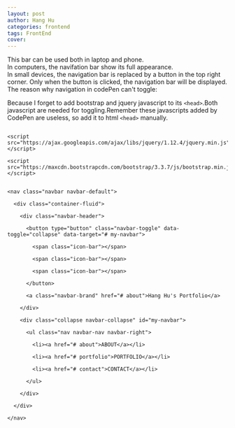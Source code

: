 ```yaml
---
layout: post
author: Hang Hu
categories: frontend
tags: FrontEnd 
cover: 
---
```


This bar can be used both in laptop and phone.  
In computers, the navifation bar show its full appearance.  
In small devices, the navigation bar is replaced by a button in the top right corner. Only when the button is clicked, the navigation bar will be displayed.  
The reason why navigation in codePen can't toggle:  

Because I forget to add bootstrap and jquery javascript to its ```<head>```.Both javascript are needed for toggling.Remember these javascripts added by CodePen are useless, so add it to html ```<head>``` manually.
```

<script src="https://ajax.googleapis.com/ajax/libs/jquery/1.12.4/jquery.min.js"></script>

<script src="https://maxcdn.bootstrapcdn.com/bootstrap/3.3.7/js/bootstrap.min.js"></script>

```

```

<nav class="navbar navbar-default">

  <div class="container-fluid">

    <div class="navbar-header">

      <button type="button" class="navbar-toggle" data-toggle="collapse" data-target="# my-navbar">

        <span class="icon-bar"></span>

        <span class="icon-bar"></span>

        <span class="icon-bar"></span>

      </button>

      <a class="navbar-brand" href="# about">Hang Hu's Portfolio</a>

    </div>

    <div class="collapse navbar-collapse" id="my-navbar">

      <ul class="nav navbar-nav navbar-right">

        <li><a href="# about">ABOUT</a></li>

        <li><a href="# portfolio">PORTFOLIO</a></li>

        <li><a href="# contact">CONTACT</a></li>

      </ul>

    </div>

  </div>

</nav>

```
